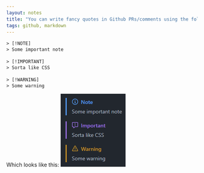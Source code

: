```yaml
---
layout: notes
title: "You can write fancy quotes in Github PRs/comments using the following:"
tags: github, markdown
---
```


```
> [!NOTE]
> Some important note

> [!IMPORTANT]
> Sorta like CSS

> [!WARNING]
> Some warning
```

Which looks like this:
![[Pasted-image-20231013163901.png]](./Pasted-image-20231013163901.png)